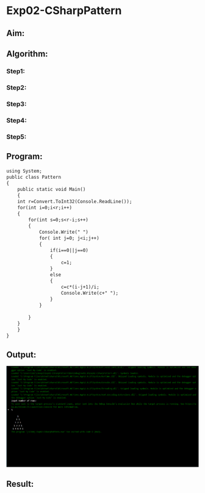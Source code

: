 # Exp02-CSharpPattern

## Aim:


## Algorithm:

### Step1:
### Step2:
### Step3:
### Step4:
### Step5:

## Program:
```
using System;
public class Pattern
{
    public static void Main()
    {
    int r=Convert.ToInt32(Console.ReadLine());
    for(int i=0;i<r;i++)
    {
        for(int s=0;s<r-i;s++)
        {
            Console.Write(" ")
            for( int j=0; j<i;j++)
            {
                if(i==0||j==0)
                {
                    c=1;
                }
                else
                {
                    c=c*(i-j+1)/i;
                    Console.Write(c+" ");
                }
            }

        }
    }   
    }
}

```
## Output:
![alt text](image.png)
## Result: